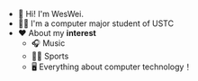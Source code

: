 - 👋 Hi! I'm WesWei.
- 👨‍💻 I'm a computer major student of USTC
- ❤ About my **interest**
  - 🎧 Music
  - 🏃‍♂️ Sports
  - 🖥 Everything about computer technology！   
<!---
WesWeei/WesWeei is a ✨ special ✨ repository because its `README.md` (this file) appears on your GitHub profile.
You can click the Preview link to take a look at your changes.
--->
